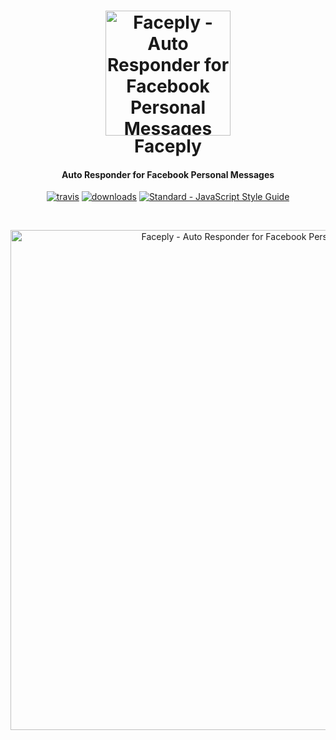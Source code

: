 <h1 align="center">
  <a href="https://faceply.io"><img src="https://github.com/romankisil/faceply/blob/master/src/img/icon.png?raw=true" alt="Faceply - Auto Responder for Facebook Personal Messages" width="200"></a>
  <br>
  Faceply

</h1>
<h4 align="center">Auto Responder for Facebook Personal Messages</h4>

<p align="center">
  <a href="https://travis-ci.org/romankisil/faceply"><img src="https://travis-ci.org/romankisil/faceply.svg?branch=master" alt="travis"></a>
  <a href="https://github.com/romankisil/faceply/releases"><img src="https://img.shields.io/github/downloads/romankisil/faceply/total.svg" alt="downloads"></a>
  <a href="https://standardjs.com"><img src="https://img.shields.io/badge/code_style-standard-brightgreen.svg" alt="Standard - JavaScript Style Guide"></a>
</p>

<br>
<p align="center">
    <a href="https://faceply.io"><img src="https://github.com/romankisil/Faceply/blob/master/docs/screenshot.png?raw=true" alt="Faceply - Auto Responder for Facebook Personal Messages" width="800"></a>
</p>
